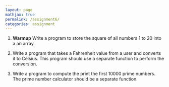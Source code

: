 ```yaml
---
layout: page
mathjax: true
permalink: /assignment6/
categories: assignment
---
```


1. **Warmup** Write a program to store the square of all numbers 1 to 20 into a an array.

2. Write a program that takes a Fahrenheit value from a user and converts it to Celsius.  This program should use a separate function to perform the conversion.

3. Write a program to compute the print the first 10000 prime numbers.  The prime number calculator should be a separate function.
